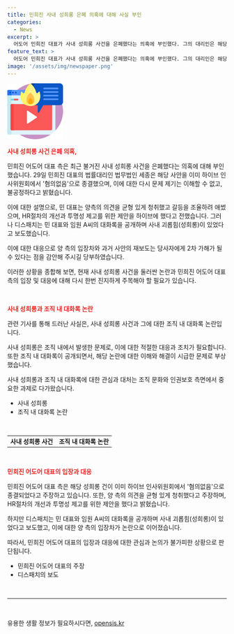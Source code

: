 ```yaml
---
title: 민희진 사내 성희롱 은폐 의혹에 대해 사실 부인
categories:
  - News
excerpt: >
  어도어 민희진 대표가 사내 성희롱 사건을 은폐했다는 의혹에 부인했다. 그의 대리인은 해당 사건이 이미 하이브 인사위원회에서 혐의없음으로 종결되었으며, 이에 대한 공격적인 해석은 부당하다고 주장했다. 또한, 민 대표는 의견을 균형 있게 청취했고 갈등을 조율하며 HR절차의 개선과 투명성 제고를 위한 제안을 했다고 설명했다. 또한 대화 내용을 공개하는 행위는 개인에 대한 공격이며, 오해를 화해로 마무리한 과거 사안이 다시 보도되는 것은 해당 당사자에 대한 2차 가해가 될 수 있다고 덧붙였다.
feature_text: >
  어도어 민희진 대표가 사내 성희롱 사건을 은폐했다는 의혹에 부인했다. 그의 대리인은 해당 사건이 이미 하이브 인사위원회에서 혐의없음으로 종결되었으며, 이에 대한 공격적인 해석은 부당하다고 주장했다. 또한, 민 대표는 의견을 균형 있게 청취했고 갈등을 조율하며 HR절차의 개선과 투명성 제고를 위한 제안을 했다고 설명했다. 또한 대화 내용을 공개하는 행위는 개인에 대한 공격이며, 오해를 화해로 마무리한 과거 사안이 다시 보도되는 것은 해당 당사자에 대한 2차 가해가 될 수 있다고 덧붙였다.
image: '/assets/img/newspaper.png'
---
```


<p><img src="/assets/img/news.png" alt="rentncar 속보" /></p>

<p><b><span style="color: #ee2323;">사내 성희롱 사건 은폐 의혹,</span></b></p>

<p>민희진 어도어 대표 측은 최근 불거진 사내 성희롱 사건을 은폐했다는 의혹에 대해 부인했습니다. 29일 민희진 대표의 법률대리인 법무법인 세종은 해당 사안을 이미 하이브 인사위원회에서 '혐의없음'으로 종결했으며, 이에 대한 다시 문제 제기는 이해할 수 없고, 불공정하다고 밝혔습니다. </p>

<p>이에 대한 설명으로, 민 대표는 양측의 의견을 균형 있게 청취했고 갈등을 조율하려 애썼으며, HR절차의 개선과 투명성 제고를 위한 제안을 하이브에 했다고 전했습니다. 그러나 디스패치는 민 대표와 임원 A씨의 대화록을 공개하며 사내 괴롭힘(성희롱)이 있었다고 보도했습니다.</p>

<p>이에 대한 대응으로 양 측의 입장차와 과거 사안의 재보도는 당사자에게 2차 가해가 될 수 있다는 점을 감안해 주시길 당부하였습니다. </p>

<p>이러한 상황을 종합해 보면, 현재 사내 성희롱 사건을 둘러싼 논란과 민희진 어도어 대표 측의 입장 및 대응에 대해 다시 한번 진지하게 주목해야 할 필요가 있습니다. </p>

<p data-ke-size="size16">&nbsp;</p>

<p><b><span style="color: #ee2323;">사내 성희롱과 조직 내 대화록 논란</span></b></p>

<p>관련 기사를 통해 드러난 사실은, 사내 성희롱 사건과 그에 대한 조직 내 대화록 논란입니다. </p>

<p>사내 성희롱은 조직 내에서 발생한 문제로, 이에 대한 적절한 대응과 조치가 필요합니다. 또한 조직 내 대화록이 공개되면서, 해당 논란에 대한 이해와 해결이 시급한 문제로 부상했습니다.</p>

<p>사내 성희롱과 조직 내 대화록에 대한 관심과 대처는 조직 문화와 인권보호 측면에서 중요한 과제로 다가왔습니다. </p>

<ul>
  <li>사내 성희롱</li>
  <li>조직 내 대화록 논란</li>
</ul>

<p data-ke-size="size16">&nbsp;</p>

<table>
  <tbody>
    <tr>
      <td style="text-align: center; height: 17px;"><b>사내 성희롱 사건</b></td>
      <td style="text-align: center; height: 17px;"><b>조직 내 대화록 논란</b></td>
    </tr>
  </tbody>
</table>

<p data-ke-size="size16">&nbsp;</p>

<p><b><span style="color: #ee2323;">민희진 어도어 대표의 입장과 대응</span></b></p>

<p>민희진 어도어 대표 측은 해당 성희롱 건이 이미 하이브 인사위원회에서 '혐의없음'으로 종결되었다고 주장하고 있습니다. 또한, 양 측의 의견을 균형 있게 청취했다고 주장하며, HR절차의 개선과 투명성 제고를 위한 제안을 했다고 밝혔습니다.</p>

<p>하지만 디스패치는 민 대표와 임원 A씨의 대화록을 공개하며 사내 괴롭힘(성희롱)이 있었다고 보도했고, 이에 대한 양 측의 입장차가 논란으로 이어졌습니다. </p>

<p>따라서, 민희진 어도어 대표의 입장과 대응에 대한 관심과 논의가 불가피한 상황으로 판단됩니다.</p>

<ul>
  <li>민희진 어도어 대표의 주장</li>
  <li>디스패치의 보도</li>
</ul>

<p data-ke-size="size16">&nbsp;</p>

<hr>

<p data-ke-size="size16">&nbsp;</p>
유용한 생활 정보가 필요하시다면, <a href="https://opensis.kr" rel="dofollow">opensis.kr</a>



